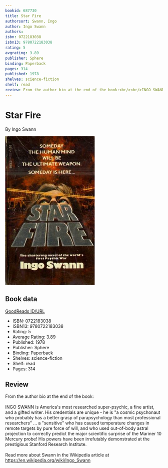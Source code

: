 ```yaml
---
bookid: 687730
title: Star Fire
authorsort: Swann, Ingo
author: Ingo Swann
authors: 
isbn: 0722183038
isbn13: 9780722183038
rating: 5
avgrating: 3.89
publisher: Sphere
binding: Paperback
pages: 314
published: 1978
shelves: science-fiction
shelf: read
review: From the author bio at the end of the book:<br/><br/>INGO SWANN is America's most researched super-psychic, a fine artist, and a gifted writer. His credentials are unique - he is "a cosmic psychonaut who probably has a better grasp of parapsychology than most professional researchers" ... a "sensitive" who has caused temperature changes in remote targets by pure force of will, and who used out-of-body astral projection to correctly predict the major scientific surprise of the Mariner 10 Mercury probe! His powers have been irrefutably demonstrated at the prestigious Stanford Research Institute.<br/><br/>Read more about Swann in the Wikipedia article at https://en.wikipedia.org/wiki/Ingo_Swann
---
```


# Star Fire

By Ingo Swann

![](../../assets/bookcovers/1365799676l/687730.jpg)

## Book data

[GoodReads ID/URL](https://www.goodreads.com/book/show/687730)

- ISBN: 0722183038
- ISBN13: 9780722183038
- Rating: 5
- Average Rating: 3.89
- Published: 1978
- Publisher: Sphere
- Binding: Paperback
- Shelves: science-fiction
- Shelf: read
- Pages: 314

## Review

From the author bio at the end of the book:<br/><br/>INGO SWANN is America's most researched super-psychic, a fine artist, and a gifted writer. His credentials are unique - he is "a cosmic psychonaut who probably has a better grasp of parapsychology than most professional researchers" ... a "sensitive" who has caused temperature changes in remote targets by pure force of will, and who used out-of-body astral projection to correctly predict the major scientific surprise of the Mariner 10 Mercury probe! His powers have been irrefutably demonstrated at the prestigious Stanford Research Institute.<br/><br/>Read more about Swann in the Wikipedia article at https://en.wikipedia.org/wiki/Ingo_Swann

